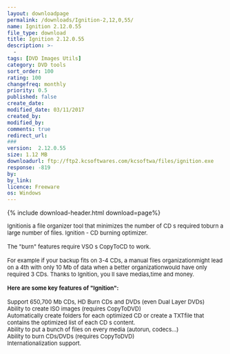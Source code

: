 ```yaml
---
layout: downloadpage
permalink: /downloads/Ignition-2,12,0,55/
name: Ignition 2.12.0.55
file_type: download
title: Ignition 2.12.0.55
description: >-
  -
tags: [DVD Images Utils]
category: DVD tools
sort_order: 100
rating: 100
changefreq: monthly
priority: 0.5
published: false
create_date: 
modified_date: 03/11/2017
created_by: 
modified_by: 
comments: true
redirect_url: 
### 
version:  2.12.0.55
size: 1.12 MB
downloadurl: ftp://ftp2.kcsoftwares.com/kcsoftwa/files/ignition.exe
response: -819
by: 
by_link: 
licence: Freeware
os: Windows
---
```


{% include download-header.html download=page%}

<p style="fix-download-text !important">
<p><font size="2"><p>Ignitionis a file organizer tool that minimizes the number of CD s required toburn a large number of files. Ignition - CD burning optimizer.<br />
<br />
The "burn" features require VSO s CopyToCD</a> to work.<br />
<br />
For example if your backup fits on 3-4 CDs, a manual files organizationmight lead on a 4th with only 10 Mb of data when a better organizationwould have only required 3 CDs. Thanks to Ignition, you ll save medias,time and money.<br />
<br />
<span><strong>Here are some key features of "Ignition":</strong></span><br />
<br />
Support 650,700 Mb CDs, HD Burn CDs and DVDs (even Dual Layer DVDs) <br />
Ability to create ISO images (requires CopyToDVD) <br />
Automatically create folders for each optimized CD or create a TXTfile that contains the optimized list of each CD s content. <br />
Ability to put a bunch of files on every media (autorun, codecs...) <br />
Ability to burn CDs/DVDs (requires CopyToDVD) <br />
Internationalization support.</p></p></p>
